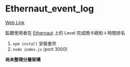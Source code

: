 # Ethernaut_event_log
[Web Link](http://3.15.185.61:3000/)

監聽使用者在 [Ethernaut](https://ethernaut.openzeppelin.com) 上的 Level 完成關卡總和＋時間排名

1. `npm install` 安裝套件
2. `node index.js` (port 3000)


**尚未整理分層架構**
